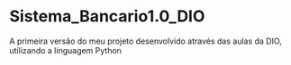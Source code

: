 # Sistema_Bancario1.0_DIO
A primeira versão do meu projeto desenvolvido através das aulas da DIO, utilizando a linguagem Python
